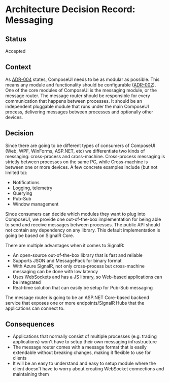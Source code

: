 <!-- Morgan Stanley makes this available to you under the Apache License, Version 2.0 (the "License"). You may obtain a copy of the License at http://www.apache.org/licenses/LICENSE-2.0. See the NOTICE file distributed with this work for additional information regarding copyright ownership. Unless required by applicable law or agreed to in writing, software distributed under the License is distributed on an "AS IS" BASIS, WITHOUT WARRANTIES OR CONDITIONS OF ANY KIND, either express or implied. See the License for the specific language governing permissions and limitations under the License. -->
# Architecture Decision Record: Messaging

## Status

Accepted

## Context

As [ADR-004](adr-004-module-loading.md) states, ComposeUI needs to be as modular as possible.
This means any module and functionality should be configurable ([ADR-002](adr-002-configuration.md)).
One of the core modules of ComposeUI is the messaging module, or the message router. The message router
should be responsible for every communication that happens between processes.
It should be an independent pluggable module that runs under the main ComposeUI process, delivering
messages between processes and optionally other devices.

## Decision

Since there are going to be
different types of consumers of ComposeUI (Web, WPF, WinForms, ASP.NET, etc) we differentiate two kinds of
messaging: cross-process and cross-machine. Cross-process messaging is strictly between processes on the same PC,
while Cross-machine is between one or more devices.
A few concrete examples include (but not limited to):

- Notifications
- Logging, telemetry
- Querying
- Pub-Sub
- Window management

Since consumers can decide which modules they want to plug into ComposeUI,
we provide one out-of-the-box implementation for being able to send and receive messages between processes.
The public API should not contain any dependency on any library.
This default implementation is going be based on SignalR Core.

There are multiple advantages when it comes to SignalR:

- An open-source out-of-the-box library that is fast and reliable
- Supports JSON and MessagePack for binary format
- With Azure SignalR, not only cross-process but cross-machine messaging can be done with low latency
- Uses WebSockets and has a JS library, so Web-based applications can be integrated
- Real-time solution that can easily be setup for Pub-Sub messaging

The message router is going to be an ASP.NET Core-based backend service that exposes one or more endpoints/SignalR Hubs
that the applications can connect to.

## Consequences

- Applications that normally consist of multiple processes (e.g. trading applications) won't have to setup their own
messaging infrastructure
- The message router comes with a message format that is easily extendable without breaking changes, making it
flexible to use for clients
- It will be an easy to understand and easy to setup module where the client doesn't have to worry about creating
WebSocket connections and maintaining them
